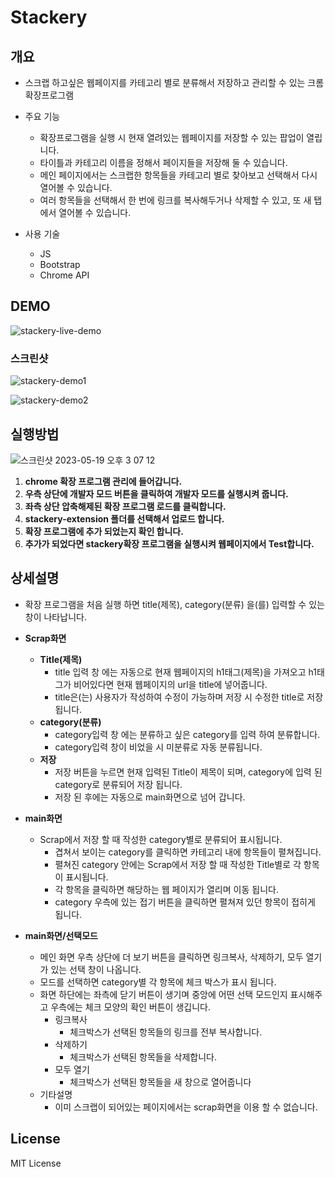 # Stackery

## 개요

- 스크랩 하고싶은 웹페이지를 카테고리 별로 분류해서 저장하고 관리할 수 있는 크롬 확장프로그램

- 주요 기능
  - 확장프로그램을 실행 시 현재 열려있는 웹페이지를 저장할 수 있는 팝업이 열립니다.
  - 타이틀과 카테고리 이름을 정해서 페이지들을 저장해 둘 수 있습니다.
  - 메인 페이지에서는 스크랩한 항목들을 카테고리 별로 찾아보고 선택해서 다시 열어볼 수 있습니다.
  - 여러 항목들을 선택해서 한 번에 링크를 복사해두거나 삭제할 수 있고, 또 새 탭에서 열어볼 수 있습니다.

- 사용 기술
  - JS
  - Bootstrap
  - Chrome API

## DEMO

![stackery-live-demo](https://github.com/silvertae/stackery/assets/76121068/1c043988-ade8-4bde-bf5a-a43fb55c2405)

### 스크린샷

![stackery-demo1](https://github.com/silvertae/stackery/assets/76121068/16d8e341-051f-4df3-b5bf-ecd82ab6083f)

![stackery-demo2](https://github.com/silvertae/stackery/assets/76121068/57081d4b-ad6c-4d2b-af3c-69af484a8669)

## 실행방법

![스크린샷 2023-05-19 오후 3 07 12](https://github.com/silvertae/stackery/assets/76121068/0c068175-0869-44de-abd6-ac01089f4c74)

1. **chrome 확장 프로그램 관리에 들어갑니다.**
2. **우측 상단에 개발자 모드 버튼을 클릭하여 개발자 모드를 실행시켜 줍니다.**
3. **좌측 상단 압축해제된 확장 프로그램 로드를 클릭합니다.**
4. **stackery-extension 폴더를 선택해서 업로드 합니다.**
5. **확장 프로그램에 추가 되었는지 확인 합니다.**
6. **추가가 되었다면 stackery확장 프로그램을 실행시켜 웹페이지에서 Test합니다.**

## 상세설명

- 확장 프로그램을 처음 실행 하면 title(제목), category(분류) 을(를) 입력할 수 있는 창이 나타납니다.
- **Scrap화면**
  - **Title(제목)**
    - title 입력 창 에는 자동으로 현재 웹페이지의 h1태그(제목)을 가져오고 h1태그가 비어있다면
      현재 웹페이지의 url을 title에 넣어줍니다.
    - title은(는) 사용자가 작성하여 수정이 가능하며 저장 시 수정한 title로 저장 됩니다.
  - **category(분류)**
    - category입력 창 에는 분류하고 싶은 category를 입력 하여 분류합니다.
    - category입력 창이 비었을 시 미분류로 자동 분류됩니다.
  - **저장**
    - 저장 버튼을 누르면 현재 입력된 Title이 제목이 되며, category에 입력 된 category로 분류되어 저장 됩니다.
    - 저장 된 후에는 자동으로 main화면으로 넘어 갑니다.

- **main화면**
  - Scrap에서 저장 할 때 작성한 category별로 분류되어 표시됩니다.
    - 겹쳐서 보이는 category를 클릭하면 카테고리 내에 항목들이 펼쳐집니다.
    - 펼쳐진 category 안에는 Scrap에서 저장 할 때 작성한 Title별로 각 항목이 표시됩니다.
    - 각 항목을 클릭하면 해당하는 웹 페이지가 열리며 이동 됩니다.
    - category 우측에 있는 접기 버튼을 클릭하면 펼쳐져 있던 항목이 접히게 됩니다.

- **main화면/선택모드**
  - 메인 화면 우측 상단에 더 보기 버튼을 클릭하면 링크복사, 삭제하기, 모두 열기 가 있는 선택 창이 나옵니다.
  - 모드를 선택하면 category별 각 항목에 체크 박스가 표시 됩니다.
  - 화면 하단에는 좌측에 닫기 버튼이 생기며 중앙에 어떤 선택 모드인지 표시해주고 우측에는 체크 모양의 확인 버튼이 생깁니다.
    - 링크복사
      - 체크박스가 선택된 항목들의 링크를 전부 복사합니다.
    - 삭제하기
      - 체크박스가 선택된 항목들을 삭제합니다.
    - 모두 열기
      - 체크박스가 선택된 항목들을 새 창으로 열어줍니다
  - 기타설명
    - 이미 스크랩이 되어있는 페이지에서는 scrap화면을 이용 할 수 없습니다.

## License
MIT License

